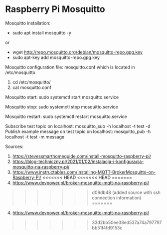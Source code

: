# Raspberry Pi Mosquitto

Mosquitto installation:
  - sudo apt install mosquitto -y

or

  - wget http://repo.mosquitto.org/debian/mosquitto-repo.gpg.key
  - sudo apt-key add mosquitto-repo.gpg.key
	
Mosquitto configuration file: mosquitto.conf which is located in /etc/mosquitto
  1. cd /etc/mosquitto/
  2. cat mosquitto.conf
	
Mosquitto start: sudo systemctl start mosquitto.service 

Mosquitto stop: sudo systemctl stop mosquitto.service 

Mosquitto restart: sudo systemctl restart mosquitto.service 

Subscribe test topic on localhost: mosquitto_sub -h localhost -t test -d
Publish example message on test topic on localhost: mosquitto_pub -h localhost -t test -m message

Sources:
1. https://stevessmarthomeguide.com/install-mosquitto-raspberry-pi/
2. https://blog-techniczny.pl/2021/01/02/instalacja-i-konfiguracja-mosquitto-na-raspberry-pi/
3. https://www.instructables.com/Installing-MQTT-BrokerMosquitto-on-Raspberry-Pi/
<<<<<<< HEAD
<<<<<<< HEAD
=======
4. https://www.devpower.pl/broker-mosquitto-mqtt-na-raspberry-pi/
>>>>>>> d09db48 (added source with ssh connection information)
=======
4. https://www.devpower.pl/broker-mosquitto-mqtt-na-raspberry-pi/
>>>>>>> 33d2bb50ee38ed537a74a797797bb51f4fd9153c
